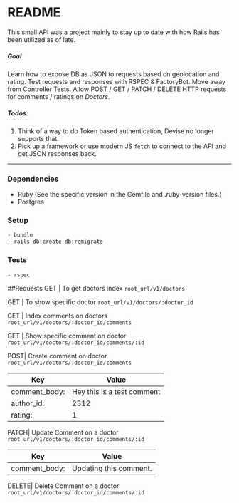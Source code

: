 # README
This small API was a project mainly to stay up to date with how Rails has been utilized as of late.
##### Goal
Learn how to expose DB as JSON to requests based on geolocation and rating.
Test requests and responses with RSPEC & FactoryBot. Move away from Controller Tests.
Allow POST / GET / PATCH / DELETE HTTP requests for comments / ratings on *Doctors*.

##### Todos:
1. Think of a way to do Token based authentication, Devise no longer supports that.
2. Pick up a framework or use modern JS `fetch` to connect to the API and get JSON responses back.
***

### Dependencies
- Ruby (See the specific version in the Gemfile and .ruby-version files.)
- Postgres

### Setup
```sh
- bundle
- rails db:create db:remigrate
```

### Tests
`- rspec`

##Requests
GET | To get doctors index
`root_url/v1/doctors`

GET | To show specific doctor
`root_url/v1/doctors/:doctor_id`

GET | Index comments on doctors
`root_url/v1/doctors/:doctor_id/comments`

GET | Show specific comment on doctor
`root_url/v1/doctors/:doctor_id/comments/:id`

POST| Create comment on doctor
`root_url/v1/doctors/:doctor_id/comments`

Key | Value
--- | ---
comment_body: | Hey this is a test comment
author_id: | 2312
rating: | 1


PATCH| Update Comment on a doctor
`root_url/v1/doctors/:doctor_id/comments/:id`

Key | Value
--- | ---
comment_body: | Updating this comment.

DELETE| Delete Comment on a doctor
`root_url/v1/doctors/:doctor_id/comments/:id`
